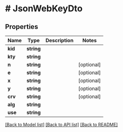 # # JsonWebKeyDto

## Properties

Name | Type | Description | Notes
------------ | ------------- | ------------- | -------------
**kid** | **string** |  |
**kty** | **string** |  |
**n** | **string** |  | [optional]
**e** | **string** |  | [optional]
**x** | **string** |  | [optional]
**y** | **string** |  | [optional]
**crv** | **string** |  | [optional]
**alg** | **string** |  |
**use** | **string** |  |

[[Back to Model list]](../../README.md#models) [[Back to API list]](../../README.md#endpoints) [[Back to README]](../../README.md)

